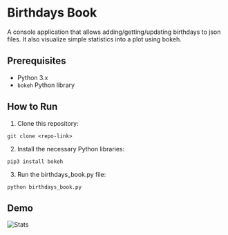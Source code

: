 # Birthdays Book
A console application that allows adding/getting/updating birthdays to json files. It also visualize simple statistics into a plot using bokeh.

## Prerequisites
- Python 3.x
- `bokeh` Python library
## How to Run

1. Clone this repository:
```
git clone <repo-link>
```
2. Install the necessary Python libraries:
```
pip3 install bokeh
```
3. Run the birthdays_book.py file:
```
python birthdays_book.py
```
## Demo
![Stats](https://github.com/MohammadYaserAzrak/BirthdaysBook/assets/110301018/638e8635-a983-44cf-8000-53fe2f244e1e)
